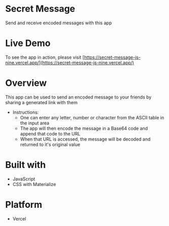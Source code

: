 # Secret Message 

Send and receive encoded messages with this app

# Live Demo

To see the app in action, please visit [https://secret-message-js-nine.vercel.app/](https://secret-message-js-nine.vercel.app/)

# Overview

This app can be used to send an encoded message to your friends by sharing a generated link with them
 
- Instructions:
	- One can enter any letter, number or character from the ASCII table in the input area
	- The app will then encode the message in a Base64 code and append that code to the URL
	- When that URL is accessed, the message will be decoded and returned to it's original value

# Built with

- JavaScript
- CSS with Materialize

# Platform

- Vercel


